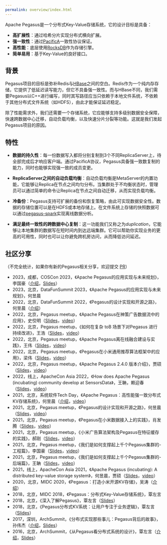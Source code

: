 ```yaml
---
permalink: overview/index.html
---
```


Apache Pegasus是一个分布式Key-Value存储系统，它的设计目标是具备：

- **高扩展性**：通过哈希分片实现分布式横向扩展。
- **强一致性**：通过[PacificA](https://www.microsoft.com/en-us/research/publication/pacifica-replication-in-log-based-distributed-storage-systems/)一致性协议保证。
- **高性能**：底层使用[RocksDB](https://rocksdb.org/)作为存储引擎。
- **简单易用**：基于Key-Value的良好接口。

## 背景

Pegasus项目的目标是弥补Redis与[HBase](https://hbase.apache.org/)之间的空白。Redis作为一个纯内存存储，它提供了低延迟读写能力，但它不具备强一致性。而与HBase不同，我们需要Pegasus以C++进行编写，同时其写路径应当只依赖于本地文件系统，不依赖于其他分布式文件系统（如HDFS），由此才能保证延迟稳定。

除了性能需求外，我们还需要一个存储系统，它应能够支持多级别数据安全保障，快速跨数据中心迁移，自动负载均衡，以及快速分片分裂等功能。这就是我们发起Pegasus项目的原因。

## 特性

- **数据的持久性**：每一份数据写入都将分别复制到3个不同ReplicaServer上，待全部完成后才响应客户端。通过PacificA协议，Pegasus具备强一致数复制的能力，同时也能够实现强一致的成员变更。

- **ReplicaServer之间的自动负载均衡**：自动负载均衡是MetaServer的内置功能，它能够让Replica在节点之间均匀分布。当集群处于不均衡状态时，管理员可以通过简单的命令让Replica在节点之间自动迁移，从而实现负载均衡。

- **冷备份**：Pegasus支持可扩展的备份和恢复策略，由此可实现数据安全性。数据的存储位置可以是在HDFS或本地存储上。在文件系统上存储的快照数据可以通过[pegasus-spark](https://github.com/pegasus-kv/pegasus-spark)实现离线数据分析。

- **满足最终一致性的跨数据中心复制**：这一功能我们又称之为*duplication*，它能够让本地集群的数据写在短时间内到达远端集群。它可以帮助你实现业务的更高的可用性，同时也可以让你避免跨机房访问，从而降低访问延迟。

## 社区分享

（不完全统计，如果你有新的Pegasus相关分享，欢迎提交 [PR](https://github.com/apache/incubator-pegasus-website/pulls)）

  - 2023，成都，COSCon 2023，《Apache Pegasus的应用实现与未来规划》，李国豪（[介绍](https://kaiyuanshe.cn/activity/recVnSz8ru/agenda/recAg8mw7f)，[Slides](https://www.slideshare.net/acelyc1112009/how-does-apache-pegasusused-in-sensorsdata)）
  - 2023，北京，DataFunSummit 2023，《Apache Pegasus的应用实现与未来规划》，何昱晨
  - 2022，北京，DataFunSummit 2022，《Pegasus的设计实现和开源之路》，何昱晨（[介绍](https://mp.weixin.qq.com/s/rLiwNdl2baCw6m1FoQT4jw)）
  - 2022，北京，Pegasus meetup，《Apache Pegasus在神策广告数据流中的应用》，史佼明（[Slides](https://www.slideshare.net/acelyc1112009/how-does-the-apache-pegasus-used-in-advertising-data-stream-in-sensorsdata)，[video](https://www.bilibili.com/video/BV1q84y1h7xG/)）
  - 2022，北京，Pegasus meetup，《如何在复杂 toB 场景下对Pegasus 进行持续改进》，王浩（[Slides](https://www.slideshare.net/acelyc1112009/how-to-continuously-improve-apache-pegasus-in-complex-tob-scenarios)，[video](https://www.bilibili.com/video/BV1M14y1g7yy/)）
  - 2022，北京，Pegasus meetup，《Apache Pegasus离在线融合建设与实践》，王伟（[Slides](https://www.slideshare.net/acelyc1112009/the-construction-and-practice-of-apache-pegasus-in-offline-and-online-scenarios-integration)，[video](https://www.bilibili.com/video/BV1Ux4y137ib/)）
  - 2022，北京，Pegasus meetup，《Pegasus在小米通用推荐算法框架中的应用》，梁伟（[Slides](https://www.slideshare.net/acelyc1112009/how-does-apache-pegasus-used-in-xiaomis-universal-recommendation-algorithm-framework)，[video](https://www.bilibili.com/video/BV16M411b7Pc/)）
  - 2022，北京，Pegasus meetup，《Apache Pegasus 2.4.0 版本介绍》，贾硕（[Slides](https://www.slideshare.net/acelyc1112009/the-introduction-of-apache-pegasus-240)，[video](https://www.bilibili.com/video/BV1C8411N7hp/)）
  - 2022，线上，ApacheCon Asia 2022，《How does Apache Pegasus (incubating) community develop at SensorsData》，王聃，赖迎春（[Slides](https://www.slideshare.net/acelyc1112009/how-does-apache-pegasus-incubating-community-develop-at-sensorsdata)，[video](https://www.bilibili.com/video/BV18v4y1U7RG/)）
  - 2021，北京，系统软件Tech Day，《Apache Pegasus：高性能强一致分布式KV存储系统》，何昱晨（[介绍](https://www.modb.pro/db/168862)，[video](https://www.bilibili.com/video/BV1SP4y1p7cW/)）
  - 2021，北京，Pegasus meetup，《Pegasus的设计实现和开源之路》，何昱晨（[Slides](https://www.slideshare.net/acelyc1112009/the-design-implementation-and-open-source-way-of-apache-pegasus)，[video](https://www.bilibili.com/video/BV1YL411s7dP/)）
  - 2021，北京，Pegasus meetup，《Pegasus在小米数据接入上的实践》，肖发腾（[Slides](https://www.slideshare.net/acelyc1112009/apache-pegasuss-practice-in-data-access-business-of-xiaomi)，[video](https://www.bilibili.com/video/BV1K44y1t76C/)）
  - 2021，北京，Pegasus meetup，《小米广告算法架构及Pegasus在特征缓存的实践》，郝刚（[Slides](https://www.slideshare.net/acelyc1112009/the-advertising-algorithm-architecture-in-xiaomi-and-how-does-pegasus-practice-in-feature-caching)，[video](https://www.bilibili.com/video/BV1JR4y1n77B/)）
  - 2021，北京，Pegasus meetup，《我们是如何支撑起上千个Pegasus集群的-工程篇》，李国豪（[Slides](https://www.slideshare.net/acelyc1112009/how-do-we-manage-more-than-one-thousand-of-pegasus-clusters-engine-part)，[video](https://www.bilibili.com/video/BV1y44y147U6/)）
  - 2021，北京，Pegasus meetup，《我们是如何支撑起上千个Pegasus集群的-后端篇》，王聃（[Slides](https://www.slideshare.net/acelyc1112009/how-do-we-manage-more-than-one-thousand-of-pegasus-clusters-backend-part)，[video](https://www.bilibili.com/video/BV1Lv411G7aW/)）
  - 2021，线上，ApacheCon Asia 2021，《Apache Pegasus (incubating): A distributed key-value storage system》，何昱晨，贾硕（[Slides](https://www.slideshare.net/acelyc1112009/apache-pegasus-incubating-a-distributed-keyvalue-storage-system)，[video](https://www.bilibili.com/video/BV1b3411z7rR/)）
  - 2020，北京，MIDC 2020，《Pegasus：打造小米开源KV存储》，吴涛（[介绍](https://zhuanlan.zhihu.com/p/281519769)）
  - 2018，北京，MIDC 2018，《Pegasus：分布式Key-Value存储系统》，覃左言
  - 2018，北京，《深入了解Pegasus》，覃左言（[Slides](https://www.slideshare.net/ssuser0a3cdd/pegasus-in-depth)）
  - 2018，北京，《Pegasus分布式KV系统：让用户专注于业务逻辑》，覃左言 （[Slides](https://www.slideshare.net/ssuser0a3cdd/pegasus-kv-storage-let-the-users-focus-on-their-work-201807)）
  - 2017，深圳，ArchSummit，《分布式实现那些事儿：Pegasus背后的故事》，孙伟杰（[介绍](https://sz2017.archsummit.com/presentation/969)，[Slides](https://www.slideshare.net/ssuser0a3cdd/behind-pegasus-what-matters-in-a-distributed-system-arch-summit-shenzhen2017)）
  - 2016，北京，ArchSummit，《从Pegasus看分布式系统的设计》，覃左言（[介绍](http://bj2016.archsummit.com/presentation/3023)，[Slides](https://www.slideshare.net/ssuser0a3cdd/pegasus-designing-a-distributed-key-value-system-arch-summit-beijing2016)）
